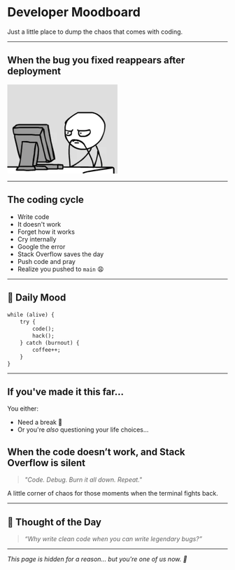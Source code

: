 
#  Developer Moodboard

Just a little place to dump the chaos that comes with coding.

---

## When the bug you fixed reappears after deployment

<img src="./assets/meme.gif" width="50%" />

---

## The coding cycle

- Write code
- It doesn't work
- Forget how it works
- Cry internally
- Google the error
- Stack Overflow saves the day
- Push code and pray
- Realize you pushed to `main` 😩

---


## 👀 Daily Mood

```
while (alive) {
    try {
        code();
        hack();
    } catch (burnout) {
        coffee++;
    }
}
```

---

## If you've made it this far...
You either:
- Need a break 🧠
- Or you're *also* questioning your life choices...



##  When the code doesn’t work, and Stack Overflow is silent

> *"Code. Debug. Burn it all down. Repeat."*

A little corner of chaos for those moments when the terminal fights back.

---



## 💬 Thought of the Day

> *“Why write clean code when you can write legendary bugs?”*

---

_This page is hidden for a reason... but you're one of us now. 🔐_
